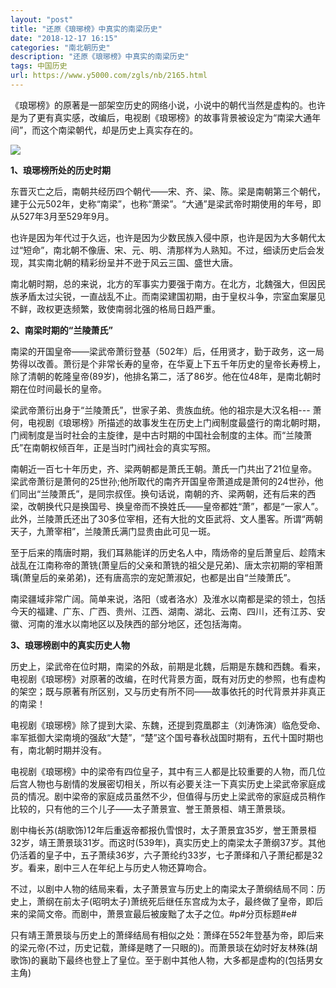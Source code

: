 ```yaml
---
layout: "post"
title: "还原《琅琊榜》中真实的南梁历史"
date: "2018-12-17 16:15"
categories: "南北朝历史"
description: "还原《琅琊榜》中真实的南梁历史"
tags: 中国历史
url: https://www.y5000.com/zgls/nb/2165.html
---
```






《琅琊榜》的原著是一部架空历史的网络小说，小说中的朝代当然是虚构的。也许是为了更有真实感，改编后，电视剧《琅琊榜》的故事背景被设定为“南梁大通年间”，而这个南梁朝代，却是历史上真实存在的。

[![](https://img.y5000.com/uploads/allimg/151023/4-151023144953431.jpg)](https://www.y5000.com)

**1、琅琊榜所处的历史时期**  

东晋灭亡之后，南朝共经历四个朝代——宋、齐、梁、陈。梁是南朝第三个朝代，建于公元502年，史称“南梁”，也称“萧梁”。“大通”是梁武帝时期使用的年号，即从527年3月至529年9月。

也许是因为年代过于久远，也许是因为少数民族入侵中原，也许是因为大多朝代太过“短命”，南北朝不像唐、宋、元、明、清那样为人熟知。不过，细读历史后会发现，其实南北朝的精彩纷呈并不逊于风云三国、盛世大唐。

南北朝时期，总的来说，北方的军事实力要强于南方。在北方，北魏强大，但因民族矛盾太过尖锐，一直战乱不止。而南梁建国初期，由于皇权斗争，宗室血案屡见不鲜，政权更迭频繁，致使南弱北强的格局日趋严重。

  
**2、南梁时期的“兰陵萧氏”**  

南梁的开国皇帝——梁武帝萧衍登基（502年）后，任用贤才，勤于政务，这一局势得以改善。萧衍是个非常长寿的皇帝，在华夏上下五千年历史的皇帝长寿榜上，除了清朝的乾隆皇帝(89岁)，他排名第二，活了86岁。他在位48年，是南北朝时期在位时间最长的皇帝。

梁武帝萧衍出身于“兰陵萧氏”，世家子弟、贵族血统。他的祖宗是大汉名相---
萧何，电视剧《琅琊榜》所描述的故事发生在历史上门阀制度最盛行的南北朝时期，门阀制度是当时社会的主旋律，是中古时期的中国社会制度的主体。而“兰陵萧氏”在南朝权倾百年，正是当时门阀社会的真实写照。

南朝近一百七十年历史，齐、梁两朝都是萧氏王朝。萧氏一门共出了21位皇帝。梁武帝萧衍是萧何的25世孙;他所取代的南齐开国皇帝萧道成是萧何的24世孙，他们同出“兰陵萧氏”，是同宗叔侄。换句话说，南朝的齐、梁两朝，还有后来的西梁，改朝换代只是换国号、换皇帝而不换姓氏——皇帝都姓“萧”，都是“一家人”。此外，兰陵萧氏还出了30多位宰相，还有大批的文臣武将、文人墨客。所谓“两朝天子，九萧宰相”，兰陵萧氏满门显贵由此可见一斑。

至于后来的隋唐时期，我们耳熟能详的历史名人中，隋炀帝的皇后萧皇后、趁隋末战乱在江南称帝的萧铣(萧皇后的父亲和萧铣的祖父是兄弟)、唐太宗初期的宰相萧瑀(萧皇后的亲弟弟)，还有唐高宗的宠妃萧淑妃，也都是出自“兰陵萧氏”。

南梁疆域非常广阔。简单来说，洛阳（或者洛水）及淮水以南都是梁的领土，包括今天的福建、广东、广西、贵州、江西、湖南、湖北、云南、四川，还有江苏、安徽、河南的淮水以南地区以及陕西的部分地区，还包括海南。

  
**3、琅琊榜剧中的真实历史人物**  

历史上，梁武帝在位时期，南梁的外敌，前期是北魏，后期是东魏和西魏。看来，电视剧《琅琊榜》对原著的改编，在时代背景方面，既有对历史的参照，也有虚构的架空；既与原著有所区别，又与历史有所不同——故事依托的时代背景并非真正的南梁！

电视剧《琅琊榜》除了提到大梁、东魏，还提到霓凰郡主（刘涛饰演）临危受命、率军抵御大梁南境的强敌“大楚”，“楚”这个国号春秋战国时期有，五代十国时期也有，南北朝时期并没有。

电视剧《琅琊榜》中的梁帝有四位皇子，其中有三人都是比较重要的人物，而几位后宫人物也与剧情的发展密切相关，所以有必要关注一下真实历史上梁武帝家庭成员的情况。剧中梁帝的家庭成员虽然不少，但值得与历史上梁武帝的家庭成员稍作比较的，只有他的三个儿子——太子萧景宣、誉王萧景桓、靖王萧景琰。

剧中梅长苏(胡歌饰)12年后重返帝都报仇雪恨时，太子萧景宜35岁，誉王萧景桓32岁，靖王萧景琰31岁。而这时(539年)，真实历史上的南梁太子萧纲37岁。其他仍活着的皇子中，五子萧续36岁，六子萧纶约33岁，七子萧绎和八子萧纪都是32岁。看来，剧中三人在年纪上与历史人物还算吻合。

不过，以剧中人物的结局来看，太子萧景宣与历史上的南梁太子萧纲结局不同：历史上，萧纲在前太子(昭明太子)萧统死后继任东宫成为太子，最终做了皇帝，即后来的梁简文帝。而剧中，萧景宣最后被废黜了太子之位。#p#分页标题#e#

只有靖王萧景琰与历史上的萧绎结局有相似之处：萧绎在552年登基为帝，即后来的梁元帝(不过，历史记载，萧绎是瞎了一只眼的)。而萧景琰在幼时好友林殊(胡歌饰)的襄助下最终也登上了皇位。至于剧中其他人物，大多都是虚构的(包括男女主角)
